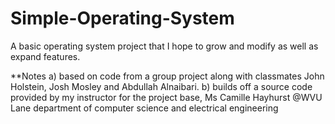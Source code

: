 # Simple-Operating-System
A basic operating system project that I hope to grow and modify as well as expand features.

**Notes
a) based on code from a group project along with classmates John Holstein, Josh Mosley and Abdullah Alnaibari.
b) builds off a source code provided by my instructor for the project base, Ms Camille Hayhurst @WVU Lane department of computer science and electrical engineering
